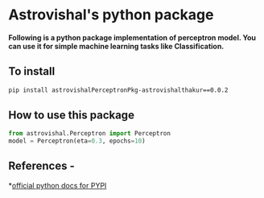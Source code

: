 # Astrovishal's python package

#### Following is a python package implementation of perceptron model. You can use it for simple machine learning tasks like Classification.


## To install

```bash
pip install astrovishalPerceptronPkg-astrovishalthakur==0.0.2
```

## How to use this package

```python
from astrovishal.Perceptron import Perceptron
model = Perceptron(eta=0.3, epochs=10)
```


## References -

*[official python docs for PYPI](https://packaging.python.org/en/latest/tutorials/packaging-projects/)
